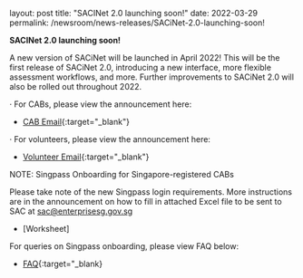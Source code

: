 
layout: post
title:  "SACINet 2.0 launching soon!"
date:   2022-03-29
permalink: /newsroom/news-releases/SACiNet-2.0-launching-soon!


**SACINet 2.0 launching soon!**

A new version of SACiNet will be launched in April 2022! This will be the first release of SACiNet 2.0, introducing a new interface, more flexible assessment workflows, and more. Further improvements to SACiNet 2.0 will also be rolled out throughout 2022.

·        For CABs, please view the announcement here:

 * [CAB Email](/files/documents/CAB-email.pdf){:target="_blank"}
 
  
·        For volunteers, please view the announcement here:


* [Volunteer Email](/files/documents/Volunteer-email.pdf){:target="_blank"}


NOTE: Singpass Onboarding for Singapore-registered CABs

Please take note of the new Singpass login requirements. More instructions are in the announcement on how to fill in attached Excel file to be sent to SAC at sac@enterprisesg.gov.sg

* [Worksheet]




For queries on Singpass onboarding, please view FAQ below:

* [FAQ](/files/documents/FAQ.pdf){:target="_blank}

